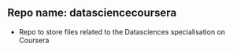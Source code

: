 ## Repo name: datasciencecoursera
* Repo to store files related to the Datasciences specialisation on Coursera

